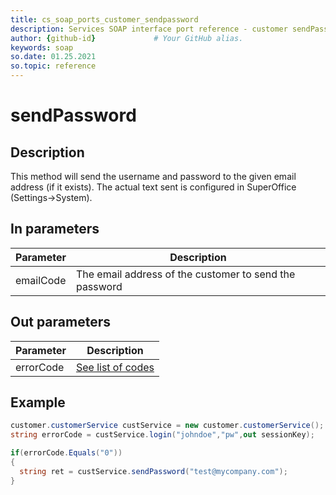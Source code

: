 ```yaml
---
title: cs_soap_ports_customer_sendpassword
description: Services SOAP interface port reference - customer sendPassword
author: {github-id}             # Your GitHub alias.
keywords: soap
so.date: 01.25.2021
so.topic: reference
---
```


# sendPassword

## Description

This method will send the username and password to the given email address (if it exists). The actual text sent is configured in SuperOffice (Settings->System).

## In parameters

| Parameter | Description |
|---|---|
| emailCode | The email address of the customer to send the password |

## Out parameters

| Parameter | Description |
|---|---|
| errorCode | [See list of codes][1] |

## Example

```csharp
customer.customerService custService = new customer.customerService();
string errorCode = custService.login("johndoe","pw",out sessionKey);

if(errorCode.Equals("0"))
{
  string ret = custService.sendPassword("test@mycompany.com");
}
```

<!-- Referenced links -->
[1]: ../error-codes.md

<!-- Referenced links -->
[1]: ../error-codes.md